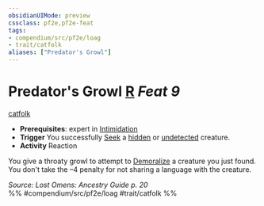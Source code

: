 ```yaml
---
obsidianUIMode: preview
cssclass: pf2e,pf2e-feat
tags:
- compendium/src/pf2e/loag
- trait/catfolk
aliases: ["Predator's Growl"]
---
```

# Predator's Growl  [R](../../Rules/core-rulebook/chapter-9-playing-the-game.md#Actions "Reaction") *Feat 9*  
[catfolk](../../Rules/traits/catfolk-b1.md)  

- **Prerequisites**: expert in [Intimidation](../skills.md#Intimidation)
- **Trigger** You successfully [Seek](../../Rules/actions/seek.md) a [hidden](../../Rules/conditions.md#Hidden) or [undetected](../../Rules/conditions.md#Undetected) creature.
- **Activity** Reaction

You give a throaty growl to attempt to [Demoralize](../../Rules/actions/demoralize.md) a creature you just found. You don't take the –4 penalty for not sharing a language with the creature.

*Source: Lost Omens: Ancestry Guide p. 20*  
%% #compendium/src/pf2e/loag #trait/catfolk %%